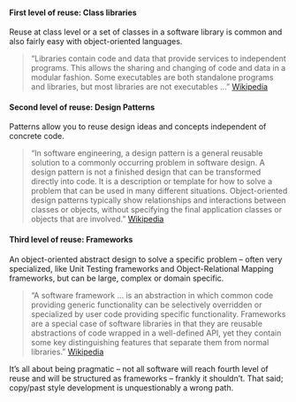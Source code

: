 #### **First level of reuse: Class libraries**

Reuse at class level or a set of classes in a software library is common and also fairly easy with object-oriented languages.

> “Libraries contain code and data that provide services to independent programs. This allows the sharing and changing of code and  data in a modular fashion. Some executables are both standalone programs and libraries, but most libraries are not executables …” [Wikipedia](http://en.wikipedia.org/wiki/Library_(computer_science))

#### **Second level of reuse: Design Patterns**

Patterns allow you to reuse design ideas and concepts independent of concrete code.

> “In software engineering, a design pattern is a general  reusable solution to a commonly occurring problem in software design. A  design pattern is not a finished design that can be transformed directly into code. It is a description or template for how to solve a problem  that can be used in many different situations. Object-oriented design  patterns typically show relationships and interactions between classes  or objects, without specifying the final application classes or objects  that are involved.” [Wikipedia](http://en.wikipedia.org/wiki/Design_pattern_(computer_science))

#### **Third level of reuse: Frameworks**

An object-oriented abstract design to solve a specific problem –  often very specialized, like Unit Testing frameworks and  Object-Relational Mapping frameworks, but can be large, complex or  domain specific.

> “A software framework … is an abstraction in which common code providing generic functionality can be selectively overridden or  specialized by user code providing specific functionality. Frameworks  are a special case of software libraries in that they are reusable  abstractions of code wrapped in a well-defined API, yet they contain  some key distinguishing features that separate them from normal  libraries.” [Wikipedia](http://en.wikipedia.org/wiki/Software_framework)

It’s all about being pragmatic – not all software will reach fourth  level of reuse and will be structured as frameworks – frankly it  shouldn’t. That said; copy/past style development is unquestionably a  wrong path.